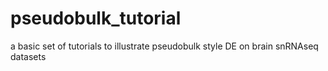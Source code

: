 # pseudobulk_tutorial
a basic set of tutorials to illustrate pseudobulk style DE on brain snRNAseq datasets
